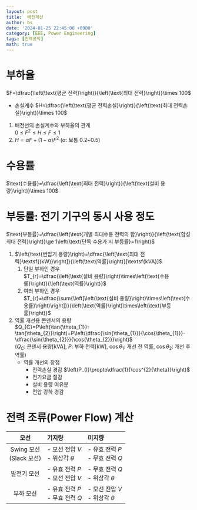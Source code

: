 ```yaml
---
layout: post
title:  배전계산
author: bs
date: '2024-01-25 22:45:00 +0900'
category: [EEE, Power Engineering]
tags: [전력공학]
math: true
---
```


# 부하율
$F=\dfrac{\left(\text{평균 전력}\right)}{\left(\text{최대 전력}\right)}\times 100$<br>
- 손실계수 $H=\dfrac{\left(\text{평균 전력손실}\right)}{\left(\text{최대 전력손실}\right)}\times 100$
1. 배전선의 손실계수와 부하율의 관계<br>
    $0\le F^{2}\le H\le F\le 1$
2. $H=\alpha F+\left(1-\alpha\right)F^{2}$ ($\alpha$: 보통 $0.2$~$0.5$)

# 수용률
$\text{수용률}=\dfrac{\left(\text{최대 전력}\right)}{\left(\text{설비 용량}\right)}\times 100$

# 부등률: 전기 기구의 동시 사용 정도
$\text{부등률}=\dfrac{\left(\text{개별 최대수용 전력의 합}\right)}{\left(\text{합성 최대 전력}\right)}\ge 1\left(\text{단독 수용가 시 부등률}=1\right)$
1. $\left(\text{변압기 용량}\right)=\dfrac{\left[\text{최대 전력}\textsf{(kW)}\right]}{\left(\text{역률}\right)}[\textsf{kVA}]$
    1. 단일 부하인 경우<br>
        $T_{r}=\dfrac{\left(\text{설비 용량}\right)\times\left(\text{수용률}\right)}{\left(\text{역률}\right)}$
    2. 여러 부하인 경우<br>
        $T_{r}=\dfrac{\sum{\left[\left(\text{설비 용량}\right)\times\left(\text{수용률}\right)\right]}}{\left(\text{역률}\right)\times\left(\text{부등률}\right)}$
2. 역률 개선용 콘덴서의 용량<br>
    $Q_{C}=P\left(\tan{\theta_{1}}-\tan{\theta_{2}}\right)=P\left(\dfrac{\sin{\theta_{1}}}{\cos{\theta_{1}}}-\dfrac{\sin{\theta_{2}}}{\cos{\theta_{2}}}\right)$<br>
    ($Q_{C}$: 콘덴서 용량$[\textsf{kVA}]$, $P$: 부하 전력$[\textsf{kW}]$, $\cos{\theta_{1}}$: 개선 전 역률, $\cos{\theta_{2}}$: 개선 후 역률)
    - 역률 개선의 장점
        - 전력손실 경감 $\left(P_{l}\propto\dfrac{1}{\cos^{2}{\theta}}\right)$
        - 전기요금 절감
        - 설비 용량 여유분
        - 전압 강하 경감

# 전력 조류(Power Flow) 계산

| 모선 | 기지량 | 미지량 |
| :---: | :--- | :--- |
| Swing 모선<br> (Slack 모선) | - 모선 전압 $V$<br> - 위상각 $\theta$ | - 유효 전력 $P$<br> - 무효 전력 $Q$ |
| 발전기 모선 | - 유효 전력 $P$<br> - 모선 전압 $V$ | - 무효 전력 $Q$<br> - 위상각 $\theta$ |
| 부하 모선 | - 유효 전력 $P$<br> - 무효 전력 $Q$ | - 모선 전압 $V$<br> - 위상각 $\theta$ |